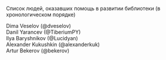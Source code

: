 Список людей, оказавших помощь в развитии библиотеки (в хронологическом порядке)  

Dima Veselov (@dveselov)  
Danil Yarancev (@TiberiumPY)  
Ilya Baryshnikov (@Lucidyan)  
Alexander Kukushkin (@alexanderkuk)  
Artur Bekerov (@bekerov)  
